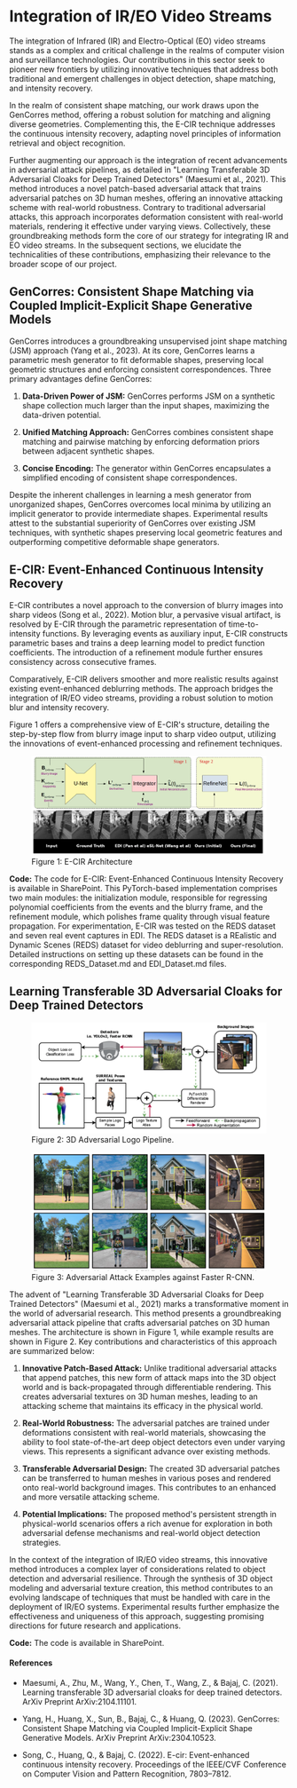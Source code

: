 # Integration of IR/EO Video Streams

The integration of Infrared (IR) and Electro-Optical (EO) video streams stands
as a complex and critical challenge in the realms of computer vision and
surveillance technologies. Our contributions in this sector seek to pioneer new
frontiers by utilizing innovative techniques that address both traditional and
emergent challenges in object detection, shape matching, and intensity
recovery.

In the realm of consistent shape matching, our work draws upon the GenCorres
method, offering a robust solution for matching and aligning diverse
geometries. Complementing this, the E-CIR technique addresses the continuous
intensity recovery, adapting novel principles of information retrieval and
object recognition.

Further augmenting our approach is the integration of recent advancements in
adversarial attack pipelines, as detailed in "Learning Transferable 3D
Adversarial Cloaks for Deep Trained Detectors" (Maesumi et al., 2021). This
method introduces a novel patch-based adversarial attack that trains
adversarial patches on 3D human meshes, offering an innovative attacking scheme
with real-world robustness. Contrary to traditional adversarial attacks, this
approach incorporates deformation consistent with real-world materials,
rendering it effective under varying views. Collectively, these groundbreaking
methods form the core of our strategy for integrating IR and EO video streams.
In the subsequent sections, we elucidate the technicalities of these
contributions, emphasizing their relevance to the broader scope of our project.

## GenCorres: Consistent Shape Matching via Coupled Implicit-Explicit Shape Generative Models

GenCorres introduces a groundbreaking unsupervised joint shape matching (JSM)
approach (Yang et al., 2023). At its core, GenCorres learns a parametric
mesh generator to fit deformable shapes, preserving local geometric structures
and enforcing consistent correspondences. Three primary advantages define
GenCorres:

1. **Data-Driven Power of JSM:** GenCorres performs JSM on a synthetic
   shape collection much larger than the input shapes, maximizing the
   data-driven potential.

2. **Unified Matching Approach:** GenCorres combines consistent shape
   matching and pairwise matching by enforcing deformation priors
   between adjacent synthetic shapes.

3. **Concise Encoding:** The generator within GenCorres encapsulates a
   simplified encoding of consistent shape correspondences.

Despite the inherent challenges in learning a mesh generator from unorganized
shapes, GenCorres overcomes local minima by utilizing an implicit generator to
provide intermediate shapes. Experimental results attest to the substantial
superiority of GenCorres over existing JSM techniques, with synthetic shapes
preserving local geometric features and outperforming competitive deformable
shape generators.

## E-CIR: Event-Enhanced Continuous Intensity Recovery

E-CIR contributes a novel approach to the conversion of blurry images into
sharp videos (Song et al., 2022). Motion blur, a pervasive visual artifact, is
resolved by E-CIR through the parametric representation of time-to-intensity
functions. By leveraging events as auxiliary input, E-CIR constructs parametric
bases and trains a deep learning model to predict function coefficients. The
introduction of a refinement module further ensures consistency across
consecutive frames.

Comparatively, E-CIR delivers smoother and more realistic results against
existing event-enhanced deblurring methods. The approach bridges the
integration of IR/EO video streams, providing a robust solution to motion blur
and intensity recovery.

Figure 1 offers a comprehensive view of E-CIR's structure, detailing the
step-by-step flow from blurry image input to sharp video output, utilizing the
innovations of event-enhanced processing and refinement techniques.

<figure id="e-cir">
<img src="../static/images/E-CIR.png" alt="The architecture of E-CIR showing the process of converting a blurry image into a sharp video. The diagram illustrates how events are leveraged to construct parametric bases, the deep learning model for predicting coefficients, and the refinement module to ensure visual consistency across frames."/>
<figcaption>Figure 1: E-CIR Architecture</figcaption>
</figure>

**Code:**
The code for E-CIR: Event-Enhanced Continuous Intensity Recovery is available
in SharePoint. This PyTorch-based implementation comprises two main modules:
the initialization module, responsible for regressing polynomial coefficients
from the events and the blurry frame, and the refinement module, which polishes
frame quality through visual feature propagation. For experimentation, E-CIR
was tested on the REDS dataset and seven real event captures in EDI. The REDS
dataset is a REalistic and Dynamic Scenes (REDS) dataset for video deblurring
and super-resolution. Detailed instructions on setting up these datasets can be
found in the corresponding REDS\_Dataset.md and EDI\_Dataset.md files.

## Learning Transferable 3D Adversarial Cloaks for Deep Trained Detectors

<figure id="3DCloakArchitecture">
<img src="../static/images/3DCloakArchitecture.png" alt="3D adversarial logo pipeline"/>
<figcaption>Figure 2: 3D Adversarial Logo Pipeline.</figcaption>
</figure>

<figure id="3DCloakExample">
<img src="../static/images/3DCloakExample.png" alt="Examples of our adversarial attack against Faster R-CNN. The first row contains human meshes without any adversarial perturbation; Faster R-CNN is 99% confident in its human predictions in these images. The second row displays the cloaking effect of an adversarial patch trained by the pipeline outlined in Figure. To bolster our attack robustness, we train and test our adversarial logos on meshes with a diverse set of surface-level and body-level deformations. The figure above features running, walking, and idle poses on meshes of various shapes and sizes, which are sampled from the SURREAL dataset. We even observe attack success for partially occluded adversarial textures (e.g. the third column)."/>
<figcaption>Figure 3: Adversarial Attack Examples against Faster R-CNN.</figcaption>
</figure>

The advent of "Learning Transferable 3D Adversarial Cloaks for Deep Trained
Detectors" (Maesumi et al., 2021) marks a transformative moment in the
world of adversarial research. This method presents a groundbreaking
adversarial attack pipeline that crafts adversarial patches on 3D human meshes.
The architecture is shown in Figure 1, while
example results are shown in Figure 2. Key contributions
and characteristics of this approach are summarized below:

1. **Innovative Patch-Based Attack:** Unlike traditional adversarial
   attacks that append patches, this new form of attack maps into the
   3D object world and is back-propagated through differentiable
   rendering. This creates adversarial textures on 3D human meshes,
   leading to an attacking scheme that maintains its efficacy in the
   physical world.

2. **Real-World Robustness:** The adversarial patches are trained under
   deformations consistent with real-world materials, showcasing the
   ability to fool state-of-the-art deep object detectors even under
   varying views. This represents a significant advance over existing
   methods.

3. **Transferable Adversarial Design:** The created 3D adversarial
   patches can be transferred to human meshes in various poses and
   rendered onto real-world background images. This contributes to an
   enhanced and more versatile attacking scheme.

4. **Potential Implications:** The proposed method's persistent
   strength in physical-world scenarios offers a rich avenue for
   exploration in both adversarial defense mechanisms and real-world
   object detection strategies.

In the context of the integration of IR/EO video streams, this innovative
method introduces a complex layer of considerations related to object detection
and adversarial resilience. Through the synthesis of 3D object modeling and
adversarial texture creation, this method contributes to an evolving landscape
of techniques that must be handled with care in the deployment of IR/EO
systems. Experimental results further emphasize the effectiveness and
uniqueness of this approach, suggesting promising directions for future
research and applications.

**Code:**
The code is available in SharePoint.

#### References

- Maesumi, A., Zhu, M., Wang, Y., Chen, T., Wang, Z., & Bajaj, C. (2021).
  Learning transferable 3D adversarial cloaks for deep trained detectors. ArXiv
  Preprint ArXiv:2104.11101.

- Yang, H., Huang, X., Sun, B., Bajaj, C., & Huang, Q. (2023). GenCorres:
  Consistent Shape Matching via Coupled Implicit-Explicit Shape Generative
  Models. ArXiv Preprint ArXiv:2304.10523.

- Song, C., Huang, Q., & Bajaj, C. (2022). E-cir: Event-enhanced continuous
  intensity recovery. Proceedings of the IEEE/CVF Conference on Computer Vision
  and Pattern Recognition, 7803–7812.